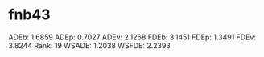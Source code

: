 # fnb43

ADEb: 1.6859
ADEp: 0.7027
ADEv: 2.1268
FDEb: 3.1451
FDEp: 1.3491
FDEv: 3.8244
Rank: 19
WSADE: 1.2038
WSFDE: 2.2393